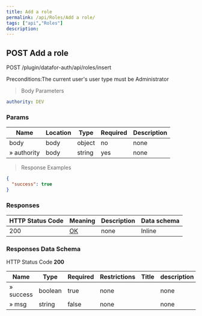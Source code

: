 ```yaml
---
title: Add a role
permalink: /api/Roles/Add a role/
tags: ["api","Roles"]
description: 
---
```


## POST Add a role

POST /plugin/datafor-auth/api/roles/insert

Preconditions:The current user's user type must be Administrator

> Body Parameters

```yaml
authority: DEV

```

### Params

|Name|Location|Type|Required|Description|
|---|---|---|---|---|
|body|body|object| no |none|
|» authority|body|string| yes |none|

> Response Examples

```json
{
  "success": true
}
```

### Responses

|HTTP Status Code |Meaning|Description|Data schema|
|---|---|---|---|
|200|[OK](https://tools.ietf.org/html/rfc7231#section-6.3.1)|none|Inline|

### Responses Data Schema

HTTP Status Code **200**

|Name|Type|Required|Restrictions|Title|description|
|---|---|---|---|---|---|
|» success|boolean|true|none||none|
|» msg|string|false|none||none|